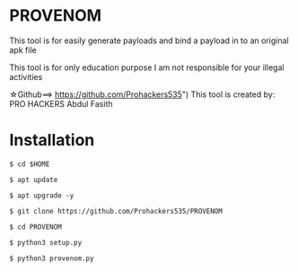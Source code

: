 # PROVENOM
This tool is for easily generate payloads and bind a payload in to an original apk file  

This tool is for only education purpose
I am not responsible for your illegal activities

☆Github==> https://github.com/Prohackers535")
This tool is created by:
                     PRO HACKERS
                     Abdul Fasith

# Installation 

```
$ cd $HOME
```
```
$ apt update
```
```
$ apt upgrade -y
```
```
$ git clone https://github.com/Prohackers535/PROVENOM
```
```
$ cd PROVENOM
```
```
$ python3 setup.py
```
```
$ python3 provenom.py
```
